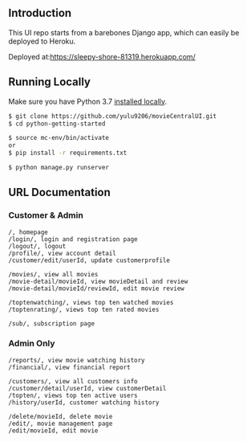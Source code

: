 ## Introduction
This UI repo starts from a barebones Django app, which can easily be deployed to Heroku.

Deployed at:https://sleepy-shore-81319.herokuapp.com/

## Running Locally

Make sure you have Python 3.7 [installed locally](http://install.python-guide.org). 

```sh
$ git clone https://github.com/yulu9206/movieCentralUI.git
$ cd python-getting-started

$ source mc-env/bin/activate
or
$ pip install -r requirements.txt

$ python manage.py runserver
```
## URL Documentation
### Customer & Admin
    /, homepage
    /login/, login and registration page
    /logout/, logout
    /profile/, view account detail
    /customer/edit/userId, update customerprofile
    
    /movies/, view all movies
    /movie-detail/movieId, view movieDetail and review
    /movie-detail/movieId/reviewId, edit movie review
    
    /toptenwatching/, views top ten watched movies
    /toptenrating/, views top ten rated movies   
    
    /sub/, subscription page
    
  ### Admin Only
    /reports/, view movie watching history
    /financial/, view financial report
    
    /customers/, view all customers info
    /customer/detail/userId, view customerDetail
    /topten/, views top ten active users
    /history/userId, customer watching history
    
    /delete/movieId, delete movie
    /edit/, movie management page 
    /edit/movieId, edit movie
